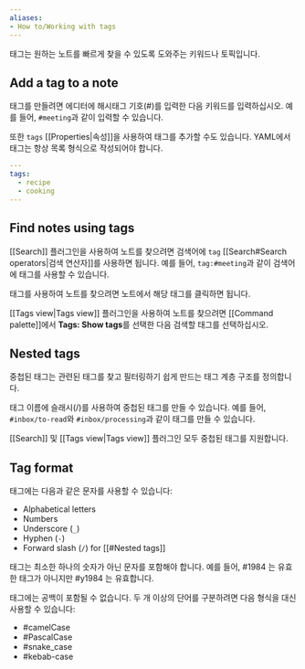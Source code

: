 ```yaml
---
aliases: 
- How to/Working with tags
---
```


태그는 원하는 노트를 빠르게 찾을 수 있도록 도와주는 키워드나 토픽입니다.

## Add a tag to a note

태그를 만들려면 에디터에 해시태그 기호(#)를 입력한 다음 키워드를 입력하십시오. 예를 들어, `#meeting`과 같이 입력할 수 있습니다.

또한 `tags` [[Properties|속성]]을 사용하여 태그를 추가할 수도 있습니다. YAML에서 태그는 항상 목록 형식으로 작성되어야 합니다.


```yaml
---
tags:
  - recipe
  - cooking
---
```

## Find notes using tags

[[Search]] 플러그인을 사용하여 노트를 찾으려면 검색어에 `tag` [[Search#Search operators|검색 연산자]]를 사용하면 됩니다. 예를 들어, `tag:#meeting`과 같이 검색어에 태그를 사용할 수 있습니다.

태그를 사용하여 노트를 찾으려면 노트에서 해당 태그를 클릭하면 됩니다.

[[Tags view|Tags view]] 플러그인을 사용하여 노트를 찾으려면 [[Command palette]]에서 **Tags: Show tags**를 선택한 다음 검색할 태그를 선택하십시오.

## Nested tags

중첩된 태그는 관련된 태그를 찾고 필터링하기 쉽게 만드는 태그 계층 구조를 정의합니다.

태그 이름에 슬래시(/)를 사용하여 중첩된 태그를 만들 수 있습니다. 예를 들어, `#inbox/to-read`와 `#inbox/processing`과 같이 태그를 만들 수 있습니다.

[[Search]] 및 [[Tags view|Tags view]] 플러그인 모두 중첩된 태그를 지원합니다.

## Tag format

태그에는 다음과 같은 문자를 사용할 수 있습니다:

- Alphabetical letters
- Numbers
- Underscore (`_`)
- Hyphen (`-`)
- Forward slash (`/`) for [[#Nested tags]]

태그는 최소한 하나의 숫자가 아닌 문자를 포함해야 합니다. 예를 들어, #1984 는 유효한 태그가 아니지만 #y1984 는 유효합니다.

태그에는 공백이 포함될 수 없습니다. 두 개 이상의 단어를 구분하려면 다음 형식을 대신 사용할 수 있습니다:

- #camelCase
- #PascalCase
- #snake_case
- #kebab-case
